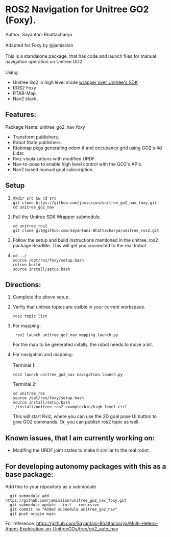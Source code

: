 # ROS2 Navigation for Unitree GO2 (Foxy).
Author: Sayantani Bhattacharya
</br></br>
Adapted for Foxy by @jamission
</br></br>
This is a standalone package, that has code and launch files for manual navigation operation on Unitree GO2.
</br></br>
Using: 
- Unitree Go2 in high level mode  [wrapper over Unitree's SDK](https://github.com/Sayantani-Bhattacharya/unitree_ros2)
- ROS2 Foxy
- RTAB-Map
- Nav2 stack.

## Features:
Package Name: unitree_go2_nav_foxy
- Transform publishers.
- Robot State publishers.
- Rtabmap pkgs generating odom tf and occupancy grid using GO2's 4d Lidar.
- Rviz visulaizations with modified URDF.
- Nav-to-pose to enable high level control with the GO2's APIs.
- Nav2 based manual goal subscription.

## Setup   
  1.     mkdir src && cd src
         git clone https://github.com/jamission/unitree_go2_nav_foxy.git
         cd unitree_go2_nav
     
  2. Pull the Unitree SDK Wrapper submodule.
    
         cd unitree_ros2       
         git clone git@github.com:Sayantani-Bhattacharya/unitree_ros2.git
     
  3. Follow the setup and build instructions mentioned in the unitree_ros2 package ReadMe. This will get you connected to the real Robot.
  4.     cd ../
         source /opt/ros/foxy/setup.bash
         colcon build
         source install/setup.bash

## Directions:

1. Complete the above setup.
2. Verfiy that unitree topics are visible in your current workspace.

       ros2 topic list
3. For mapping:

        ros2 launch unitree_go2_nav mapping.launch.py

   For the map to be generated initally, the robot needs to move a bit.

4. For navigation and mapping:
   </br>  
   Terminal 1:

       ros2 launch unitree_go2_nav navigation.launch.py

   Terminal 2:
   
       cd unitree_ros
       source /opt/ros/foxy/setup.bash
       source install/setup.bash
       ./install/unitree_ros2_example/bin/high_level_ctrl

   This will start Rviz, where you can use the 2D goal pose UI button to give GO2 commands.
   Or, you can publish ros2 topic as well.
   

## Known issues, that I am currently working on:
  - Modifing the URDF joint states to make it similar to the real robot.
    

## For developing autonomy packages with this as a base package:
Add this to your repository as a submodule

      git submodule add https://github.com/jamission/unitree_go2_nav_foxy.git
      git submodule update --init --recursive 
      git commit -m "Added submodule unitree_go2_nav" 
      git push origin main 

For reference: https://github.com/Sayantani-Bhattacharya/Multi-Hetero-Agent-Exploration-on-UnitreeGOs/tree/go2_auto_nav
